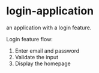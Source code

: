 # login-application
an application with a login feature.

Login feature flow:
1. Enter email and password
2. Validate the input
3. Display the homepage

